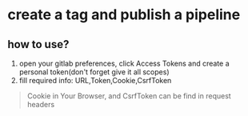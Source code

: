 # create a tag and publish a pipeline

## how to use?

1. open your gitlab preferences, click Access Tokens and create a personal token(don't forget give it all scopes)
2. fill required info: URL,Token,Cookie,CsrfToken

> Cookie in Your Browser, and CsrfToken can be find in request headers